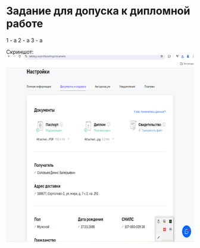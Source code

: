 # Задание для допуска к дипломной работе

1 - a
2 -  a
3 - a

Скриншот:
<img src="pic/Screenshot_1.png" width="" height="500"/>
